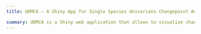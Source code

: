 ```yaml
---
title: UDMCA – A Shiny App for Single Species Univariate Changepoint Analysis

summary: UDMCA is a Shiny web application that allows to visualize changepoints by using Bayesian changepoint techniques implemented in ‘changepoint’, ‘breakpoint’, ‘cumSeg’ and ‘bcp’. To carry out these analyses users simply need to click the buttons that create the input files required, execute the software and process the output to generate tables of values and plots with the results. User can use four Bayesian changepoint methods to identify the significant changes of the abundance level using raw data (abundance/occurrence). Still these techniques allow to detect changepoints for a single location (univariate scenario). Therefore, the data entered by users are considered as a single location data when analyse changepoints. You can access the Github repository to follow the installation instructions from [Github](https://github.com/udaniwijewardhana/PPMCA/).
---
```

